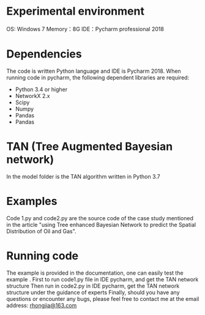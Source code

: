 Experimental environment
==========
OS: Windows 7
Memory：8G
IDE：Pycharm professional 2018

Dependencies
==========
The code is written Python  language and IDE is  Pycharm 2018.
When running code in pycharm, the following dependent libraries are required:
- Python 3.4 or higher
- NetworkX 2.x
- Scipy 
- Numpy
- Pandas
- Pandas

TAN (Tree Augmented Bayesian network) 
==========
In the model folder is the TAN algorithm written in Python 3.7 

Examples 
==========
Code 1.py and code2.py are the source code of the case study mentioned in the article "using Tree enhanced Bayesian Network to predict the Spatial Distribution of Oil and Gas".

Running code
==========
The example is provided in the documentation, one can easily test the example . 
First to run code1.py file in IDE pycharm, and get the TAN network structure 
Then run in code2.py in IDE pycharm, get the TAN network structure under the guidance of experts 
Finally, should you have any questions or encounter any bugs, please feel free to contact me at the email 
address: rhongjia@163.com



